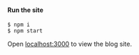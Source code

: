 #### Run the site

```
$ npm i
$ npm start
```

Open [localhost:3000](https://localhost:3000) to view the blog site.